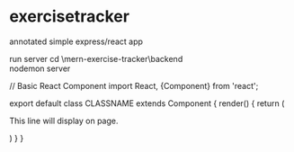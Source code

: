 # exercisetracker
annotated simple express/react app

run server
cd \mern-exercise-tracker\backend\
nodemon server


// Basic React Component
import React, {Component} from 'react';

export default class CLASSNAME extends Component {
    render() {
        return (
            <div>
                <p>This line will display on page.</p>
            </div>
        )
    }
}